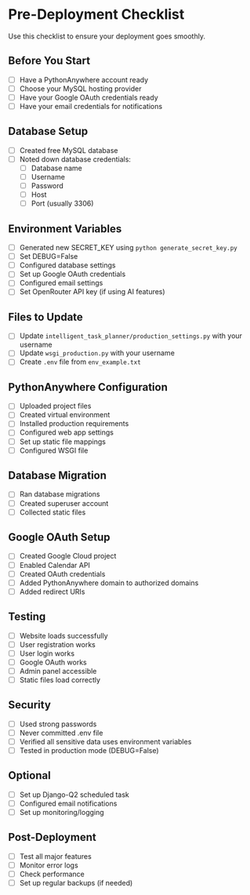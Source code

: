 # Pre-Deployment Checklist

Use this checklist to ensure your deployment goes smoothly.

## Before You Start

- [ ] Have a PythonAnywhere account ready
- [ ] Choose your MySQL hosting provider
- [ ] Have your Google OAuth credentials ready
- [ ] Have your email credentials for notifications

## Database Setup

- [ ] Created free MySQL database
- [ ] Noted down database credentials:
  - [ ] Database name
  - [ ] Username  
  - [ ] Password
  - [ ] Host
  - [ ] Port (usually 3306)

## Environment Variables

- [ ] Generated new SECRET_KEY using `python generate_secret_key.py`
- [ ] Set DEBUG=False
- [ ] Configured database settings
- [ ] Set up Google OAuth credentials
- [ ] Configured email settings
- [ ] Set OpenRouter API key (if using AI features)

## Files to Update

- [ ] Update `intelligent_task_planner/production_settings.py` with your username
- [ ] Update `wsgi_production.py` with your username
- [ ] Create `.env` file from `env_example.txt`

## PythonAnywhere Configuration

- [ ] Uploaded project files
- [ ] Created virtual environment
- [ ] Installed production requirements
- [ ] Configured web app settings
- [ ] Set up static file mappings
- [ ] Configured WSGI file

## Database Migration

- [ ] Ran database migrations
- [ ] Created superuser account
- [ ] Collected static files

## Google OAuth Setup

- [ ] Created Google Cloud project
- [ ] Enabled Calendar API
- [ ] Created OAuth credentials
- [ ] Added PythonAnywhere domain to authorized domains
- [ ] Added redirect URIs

## Testing

- [ ] Website loads successfully
- [ ] User registration works
- [ ] User login works
- [ ] Google OAuth works
- [ ] Admin panel accessible
- [ ] Static files load correctly

## Security

- [ ] Used strong passwords
- [ ] Never committed .env file
- [ ] Verified all sensitive data uses environment variables
- [ ] Tested in production mode (DEBUG=False)

## Optional

- [ ] Set up Django-Q2 scheduled task
- [ ] Configured email notifications
- [ ] Set up monitoring/logging

## Post-Deployment

- [ ] Test all major features
- [ ] Monitor error logs
- [ ] Check performance
- [ ] Set up regular backups (if needed)
